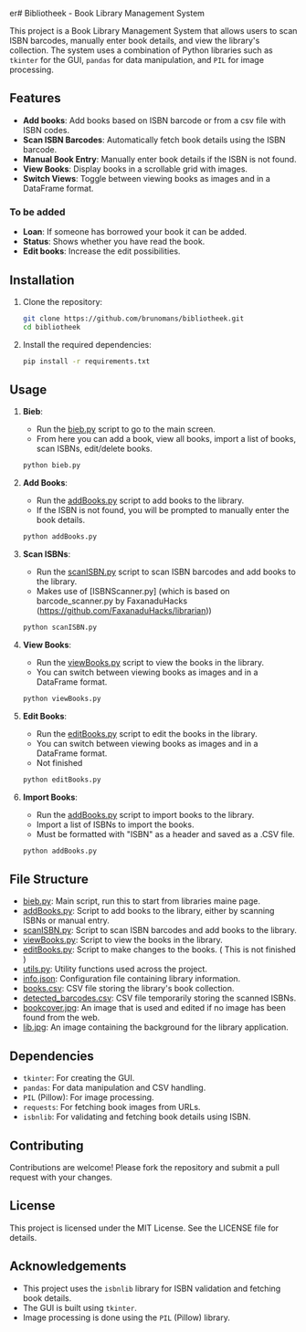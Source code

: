 er# Bibliotheek - Book Library Management System

This project is a Book Library Management System that allows users to scan ISBN barcodes, manually enter book details, and view the library's collection. The system uses a combination of Python libraries such as `tkinter` for the GUI, `pandas` for data manipulation, and `PIL` for image processing.

## Features

- **Add books**: Add books based on ISBN barcode or from a csv file with ISBN codes.
- **Scan ISBN Barcodes**: Automatically fetch book details using the ISBN barcode.
- **Manual Book Entry**: Manually enter book details if the ISBN is not found.
- **View Books**: Display books in a scrollable grid with images.
- **Switch Views**: Toggle between viewing books as images and in a DataFrame format.

### To be added
- **Loan**: If someone has borrowed your book it can be added.
- **Status**: Shows whether you have read the book.
- **Edit books**: Increase the edit possibilities.

## Installation

1. Clone the repository:
    ```sh
    git clone https://github.com/brunomans/bibliotheek.git
    cd bibliotheek
    ```

2. Install the required dependencies:
    ```sh
    pip install -r requirements.txt
    ```

## Usage

1. **Bieb**:
    - Run the [bieb.py](http://_vscodecontentref_/0) script to go to the main screen.
    - From here you can add a book, view all books, import a list of books, scan ISBNs, edit/delete books.

    ```sh
    python bieb.py
    ```

2. **Add Books**:
    - Run the [addBooks.py](http://_vscodecontentref_/1) script to add books to the library.
    - If the ISBN is not found, you will be prompted to manually enter the book details.

    ```sh
    python addBooks.py
    ```

3. **Scan ISBNs**:
    - Run the [scanISBN.py](http://_vscodecontentref_/2) script to scan ISBN barcodes and add books to the library.
    - Makes use of [ISBNScanner.py] (which is based on barcode_scanner.py by FaxanaduHacks (https://github.com/FaxanaduHacks/librarian))

    ```sh
    python scanISBN.py
    ```

4. **View Books**:
    - Run the [viewBooks.py](http://_vscodecontentref_/3) script to view the books in the library.
    - You can switch between viewing books as images and in a DataFrame format.

    ```sh
    python viewBooks.py
    ```
5. **Edit Books**:
    - Run the [editBooks.py](http://_vscodecontentref_/3) script to edit the books in the library.
    - You can switch between viewing books as images and in a DataFrame format.
    - Not finished

    ```sh
    python editBooks.py
    ```
6. **Import Books**:
    - Run the [addBooks.py](http://_vscodecontentref_/3) script to import books to the library.
    - Import a list of ISBNs to import the books.
    - Must be formatted with "ISBN" as a header and saved as a .CSV file.

    ```sh
    python addBooks.py
    ```

## File Structure

- [bieb.py](): Main script, run this to start from libraries maine page.
- [addBooks.py](http://_vscodecontentref_/3): Script to add books to the library, either by scanning ISBNs or manual entry.
- [scanISBN.py](http://_vscodecontentref_/4): Script to scan ISBN barcodes and add books to the library.
- [viewBooks.py](http://_vscodecontentref_/5): Script to view the books in the library.
- [editBooks.py](): Script to make changes to the books. ( This is not finished )
- [utils.py](http://_vscodecontentref_/6): Utility functions used across the project.
- [info.json](http://_vscodecontentref_/7): Configuration file containing library information.
- [books.csv](http://_vscodecontentref_/8): CSV file storing the library's book collection.
- [detected_barcodes.csv](http://_vscodecontentref_/8): CSV file temporarily storing the scanned ISBNs.
- [bookcover.jpg](): An image that is used and edited if no image has been found from the web.
- [lib.jpg](): An image containing the background for the library application.

## Dependencies

- `tkinter`: For creating the GUI.
- `pandas`: For data manipulation and CSV handling.
- `PIL` (Pillow): For image processing.
- `requests`: For fetching book images from URLs.
- `isbnlib`: For validating and fetching book details using ISBN.

## Contributing

Contributions are welcome! Please fork the repository and submit a pull request with your changes.

## License

This project is licensed under the MIT License. See the LICENSE file for details.

## Acknowledgements

- This project uses the `isbnlib` library for ISBN validation and fetching book details.
- The GUI is built using `tkinter`.
- Image processing is done using the `PIL` (Pillow) library.
